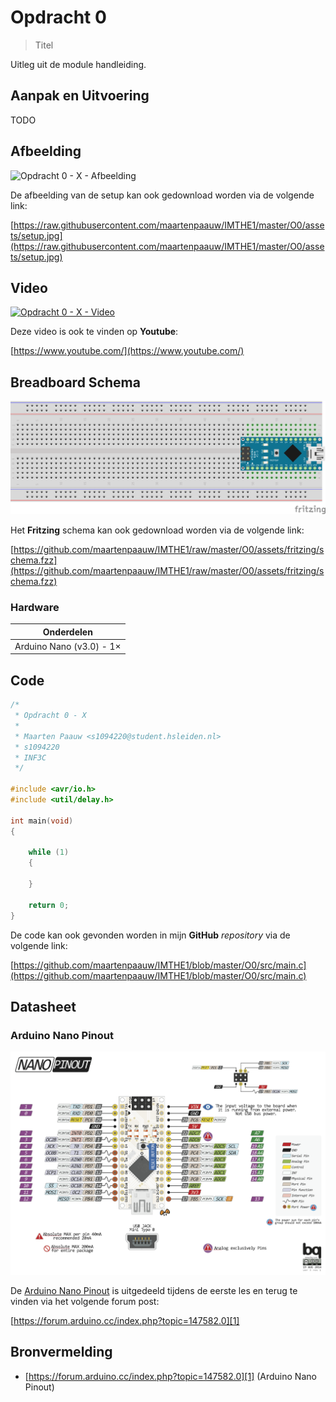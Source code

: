 # Opdracht 0

> Titel

Uitleg uit de module handleiding.

## Aanpak en Uitvoering

TODO

## Afbeelding

![Opdracht 0 - X - Afbeelding](assets/setup.jpg)

De afbeelding van de setup kan ook gedownload worden via de volgende link:

[https://raw.githubusercontent.com/maartenpaauw/IMTHE1/master/O0/assets/setup.jpg](https://raw.githubusercontent.com/maartenpaauw/IMTHE1/master/O0/assets/setup.jpg)

## Video

[![Opdracht 0 - X - Video](assets/youtube.png)](https://www.youtube.com/)

Deze video is ook te vinden op **Youtube**:

[https://www.youtube.com/](https://www.youtube.com/)

## Breadboard Schema

[![Opdracht 0 - X - Schema](assets/fritzing/schema.png)](https://raw.githubusercontent.com/maartenpaauw/IMTHE1/master/O0/assets/fritzing/schema.png)

Het **Fritzing** schema kan ook gedownload worden via de volgende link:

[https://github.com/maartenpaauw/IMTHE1/raw/master/O0/assets/fritzing/schema.fzz](https://github.com/maartenpaauw/IMTHE1/raw/master/O0/assets/fritzing/schema.fzz)

### Hardware

| Onderdelen                 |
| -------------------------- |
| Arduino Nano (v3.0) - 1×   |

## Code

```c
/*
 * Opdracht 0 - X
 * 
 * Maarten Paauw <s1094220@student.hsleiden.nl>
 * s1094220
 * INF3C
 */

#include <avr/io.h>
#include <util/delay.h>

int main(void)
{

    while (1)
    {
        
    }

    return 0;
}
```

De code kan ook gevonden worden in mijn **GitHub** *repository* via de volgende link:

[https://github.com/maartenpaauw/IMTHE1/blob/master/O0/src/main.c](https://github.com/maartenpaauw/IMTHE1/blob/master/O0/src/main.c)

## Datasheet

### Arduino Nano Pinout

![Arduino Nano Pinout](assets/nano.png)

De [Arduino Nano Pinout][1] is uitgedeeld tijdens de eerste les en terug te vinden via het volgende forum post:

[https://forum.arduino.cc/index.php?topic=147582.0][1]

## Bronvermelding

* [https://forum.arduino.cc/index.php?topic=147582.0][1] (Arduino Nano Pinout)

[1]: https://forum.arduino.cc/index.php?topic=147582.0 "Arduino Nano Pinout"
